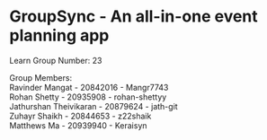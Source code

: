 # GroupSync - An all-in-one event planning app
Learn Group Number: 23

Group Members: <br>
Ravinder Mangat - 20842016 - Mangr7743 <br>
Rohan Shetty - 20935908 - rohan-shettyy <br>
Jathurshan Theivikaran - 20879624 - jath-git <br>
Zuhayr Shaikh - 20844653 - z22shaik <br>
Matthews Ma - 20939940 - Keraisyn
